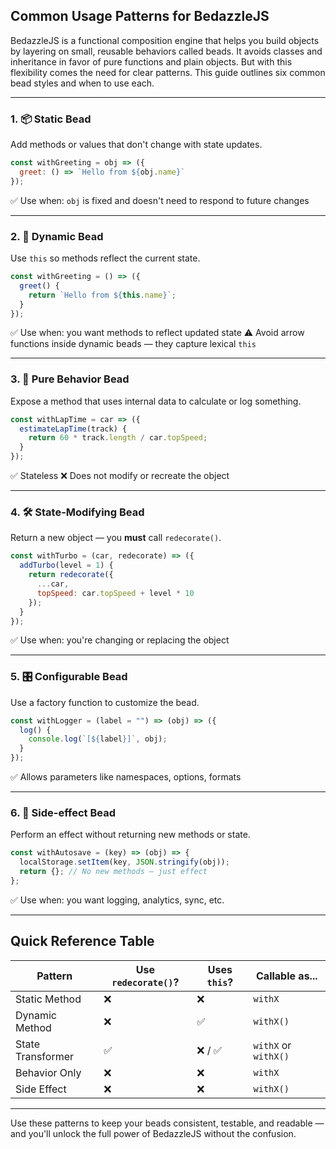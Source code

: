## Common Usage Patterns for BedazzleJS

BedazzleJS is a functional composition engine that helps you build objects by layering on small, reusable behaviors called beads. It avoids classes and inheritance in favor of pure functions and plain objects. But with this flexibility comes the need for clear patterns. This guide outlines six common bead styles and when to use each.

---

### 1. 📦 Static Bead

Add methods or values that don't change with state updates.

```js
const withGreeting = obj => ({
  greet: () => `Hello from ${obj.name}`
});
```

✅ Use when: `obj` is fixed and doesn't need to respond to future changes

---

### 2. 🔁 Dynamic Bead

Use `this` so methods reflect the current state.

```js
const withGreeting = () => ({
  greet() {
    return `Hello from ${this.name}`;
  }
});
```

✅ Use when: you want methods to reflect updated state
⚠️ Avoid arrow functions inside dynamic beads — they capture lexical `this`

---

### 3. 🧪 Pure Behavior Bead

Expose a method that uses internal data to calculate or log something.

```js
const withLapTime = car => ({
  estimateLapTime(track) {
    return 60 * track.length / car.topSpeed;
  }
});
```

✅ Stateless
❌ Does not modify or recreate the object

---

### 4. 🛠 State-Modifying Bead

Return a new object — you **must** call `redecorate()`.

```js
const withTurbo = (car, redecorate) => ({
  addTurbo(level = 1) {
    return redecorate({
      ...car,
      topSpeed: car.topSpeed + level * 10
    });
  }
});
```

✅ Use when: you're changing or replacing the object

---

### 5. 🎛️ Configurable Bead

Use a factory function to customize the bead.

```js
const withLogger = (label = "") => (obj) => ({
  log() {
    console.log(`[${label}]`, obj);
  }
});
```

✅ Allows parameters like namespaces, options, formats

---

### 6. 🧹 Side-effect Bead

Perform an effect without returning new methods or state.

```js
const withAutosave = (key) => (obj) => {
  localStorage.setItem(key, JSON.stringify(obj));
  return {}; // No new methods — just effect
};
```

✅ Use when: you want logging, analytics, sync, etc.

---

## Quick Reference Table

| Pattern           | Use `redecorate()`? | Uses `this`? | Callable as...       |
| ----------------- | ------------------- | ------------ | -------------------- |
| Static Method     | ❌                   | ❌            | `withX`              |
| Dynamic Method    | ❌                   | ✅            | `withX()`            |
| State Transformer | ✅                   | ❌ / ✅        | `withX` or `withX()` |
| Behavior Only     | ❌                   | ❌            | `withX`              |
| Side Effect       | ❌                   | ❌            | `withX()`            |

---

Use these patterns to keep your beads consistent, testable, and readable — and you'll unlock the full power of BedazzleJS without the confusion.

